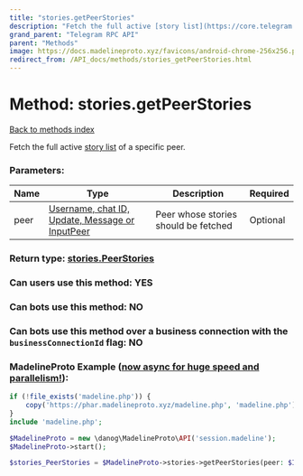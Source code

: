 ```yaml
---
title: "stories.getPeerStories"
description: "Fetch the full active [story list](https://core.telegram.org/api/stories#watching-stories) of a specific peer."
grand_parent: "Telegram RPC API"
parent: "Methods"
image: https://docs.madelineproto.xyz/favicons/android-chrome-256x256.png
redirect_from: /API_docs/methods/stories_getPeerStories.html
---
```

# Method: stories.getPeerStories
[Back to methods index](index.html)



Fetch the full active [story list](https://core.telegram.org/api/stories#watching-stories) of a specific peer.

### Parameters:

| Name     |    Type       | Description | Required |
|----------|---------------|-------------|----------|
|peer|[Username, chat ID, Update, Message or InputPeer](/API_docs/types/InputPeer.html) | Peer whose stories should be fetched | Optional|


### Return type: [stories.PeerStories](/API_docs/types/stories.PeerStories.html)

### Can users use this method: **YES**


### Can bots use this method: **NO**


### Can bots use this method over a business connection with the `businessConnectionId` flag: **NO**


### MadelineProto Example ([now async for huge speed and parallelism!](https://docs.madelineproto.xyz/docs/ASYNC.html)):


```php
if (!file_exists('madeline.php')) {
    copy('https://phar.madelineproto.xyz/madeline.php', 'madeline.php');
}
include 'madeline.php';

$MadelineProto = new \danog\MadelineProto\API('session.madeline');
$MadelineProto->start();

$stories_PeerStories = $MadelineProto->stories->getPeerStories(peer: $InputPeer, );
```

